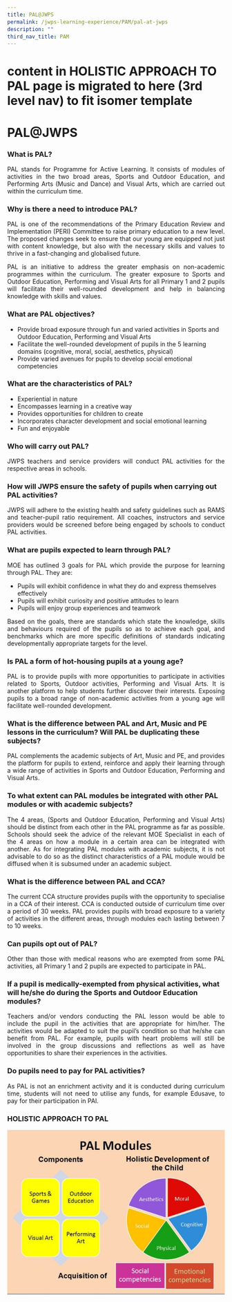 ```yaml
---
title: PAL@JWPS
permalink: /jwps-learning-experience/PAM/pal-at-jwps
description: ""
third_nav_title: PAM
---
```

# content in HOLISTIC APPROACH TO PAL page is migrated to here (3rd level nav) to fit isomer template
# PAL@JWPS
   
### What is PAL?
 
<p style="text-align: justify;">PAL stands for Programme for Active Learning. It consists of modules of activities in the two broad areas, Sports and Outdoor Education, and Performing Arts (Music and Dance) and Visual Arts, which are carried out within the curriculum time.</p>

### Why is there a need to introduce PAL?

<p style="text-align: justify;">PAL is one of the recommendations of the Primary Education Review and Implementation (PERI) Committee to raise primary education to a new level. The proposed changes seek to ensure that our young are equipped not just with content knowledge, but also with the necessary skills and values to thrive in a fast-changing and globalised future.</p>

<p style="text-align: justify;">PAL is an initiative to address the greater emphasis on non-academic programmes within the curriculum. The greater exposure to Sports and Outdoor Education, Performing and Visual Arts for all Primary 1 and 2 pupils will facilitate their well-rounded development and help in balancing knowledge with skills and values.</p>


### What are PAL objectives?


*   Provide broad exposure through fun and varied activities in Sports and Outdoor Education, Performing and Visual Arts
*   Facilitate the well-rounded development of pupils in the 5 learning domains (cognitive, moral, social, aesthetics, physical)
*   Provide varied avenues for pupils to develop social emotional competencies

### What are the characteristics of PAL?

*   Experiential in nature
*   Encompasses learning in a creative way
*   Provides opportunities for children to create
*   Incorporates character development and social emotional learning
*   Fun and enjoyable


### Who will carry out PAL?

<p style="text-align: justify;">JWPS teachers and service providers will conduct PAL activities for the respective areas in schools.</p>


### How will JWPS ensure the safety of pupils when carrying out PAL activities?

<p style="text-align: justify;">JWPS will adhere to the existing health and safety guidelines such as RAMS and teacher-pupil ratio requirement. All coaches, instructors and service providers would be screened before being engaged by schools to conduct PAL activities.</p>


### What are pupils expected to learn through PAL?

<p style="text-align: justify;">MOE has outlined 3 goals for PAL which provide the purpose for learning through PAL. They are:</p>
 

*   Pupils will exhibit confidence in what they do and express themselves effectively
*   Pupils will exhibit curiosity and positive attitudes to learn
*   Pupils will enjoy group experiences and teamwork


<p style="text-align: justify;">Based on the goals, there are standards which state the knowledge, skills and behaviours required of the pupils so as to achieve each goal, and benchmarks which are more specific definitions of standards indicating developmentally appropriate targets for the level.</p>

### Is PAL a form of hot-housing pupils at a young age?

<p style="text-align: justify;">PAL is to provide pupils with more opportunities to participate in activities related to Sports, Outdoor activities, Performing and Visual Arts. It is another platform to help students further discover their interests. Exposing pupils to a broad range of non-academic activities from a young age will facilitate well-rounded development.</p>

### What is the difference between PAL and Art, Music and PE lessons in the curriculum? Will PAL be duplicating these subjects?

<p style="text-align: justify;">PAL complements the academic subjects of Art, Music and PE, and provides the platform for pupils to extend, reinforce and apply their learning through a wide range of activities in Sports and Outdoor Education, Performing and Visual Arts.</p>
 

### To what extent can PAL modules be integrated with other PAL modules or with academic subjects?

<p style="text-align: justify;">The 4 areas, (Sports and Outdoor Education, Performing and Visual Arts) should be distinct from each other in the PAL programme as far as possible. Schools should seek the advice of the relevant MOE Specialist in each of the 4 areas on how a module in a certain area can be integrated with another. As for integrating PAL modules with academic subjects, it is not advisable to do so as the distinct characteristics of a PAL module would be diffused when it is subsumed under an academic subject.</p>

### What is the difference between PAL and CCA?

<p style="text-align: justify;">The current CCA structure provides pupils with the opportunity to specialise in a CCA of their interest. CCA is conducted outside of curriculum time over a period of 30 weeks. PAL provides pupils with broad exposure to a variety of activities in the different areas, through modules each lasting between 7 to 10 weeks.</p>

### Can pupils opt out of PAL?

<p style="text-align: justify;">Other than those with medical reasons who are exempted from some PAL activities, all Primary 1 and 2 pupils are expected to participate in PAL.</p>


### If a pupil is medically-exempted from physical activities, what will he/she do during the Sports and Outdoor Education modules?

<p style="text-align: justify;">Teachers and/or vendors conducting the PAL lesson would be able to include the pupil in the activities that are appropriate for him/her. The activities would be adapted to suit the pupil’s condition so that he/she can benefit from PAL. For example, pupils with heart problems will still be involved in the group discussions and reflections as well as have opportunities to share their experiences in the activities.</p>

### Do pupils need to pay for PAL activities?

<p style="text-align: justify;">As PAL is not an enrichment activity and it is conducted during curriculum time, students will not need to utilise any funds, for example Edusave, to pay for their participation in PAl.</p>

### HOLISTIC APPROACH TO PAL

![](/images/JWPS%20LEARNING%20EXPERIENCE/PAM/Holistic%20approach%20to%20PAL.jpg)